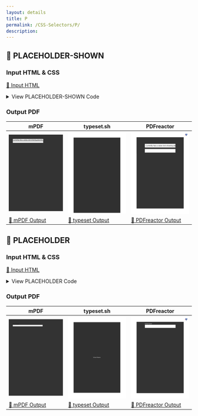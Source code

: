 ```yaml
---
layout: details
title: P
permalink: /CSS-Selectors/P/
description: 
---
```




## 🔬 PLACEHOLDER-SHOWN

### Input HTML & CSS

[📄 Input HTML](https://raw.githubusercontent.com/azettl/compare.html2pdf.tools/master//html/CSS%20Selectors/P/placeholder-shown.html)

<details>
    <summary>
        View PLACEHOLDER-SHOWN Code
    </summary>
    <pre><code class="hljs xml"><span class="hljs-meta">&lt;!DOCTYPE <span class="hljs-meta-keyword">html</span>&gt;</span>
<span class="hljs-comment">&lt;!-- Sample from https://css-tricks.com/almanac/selectors/p/placeholder-shown/ --&gt;</span>
<span class="hljs-tag">&lt;<span class="hljs-name">html</span> <span class="hljs-attr">lang</span>=<span class="hljs-string">"en"</span>&gt;</span>
    <span class="hljs-tag">&lt;<span class="hljs-name">head</span>&gt;</span>
        <span class="hljs-tag">&lt;<span class="hljs-name">style</span>&gt;</span><span class="css">
        <span class="hljs-selector-tag">input</span> {
  <span class="hljs-attribute">font-size</span>: <span class="hljs-number">1.5rem</span>;
  <span class="hljs-attribute">margin</span>: <span class="hljs-number">10px</span>;
  <span class="hljs-attribute">padding</span>: <span class="hljs-number">10px</span>;
  <span class="hljs-attribute">width</span>: <span class="hljs-number">65%</span>;
}
<span class="hljs-selector-tag">input</span><span class="hljs-selector-pseudo">:placeholder-shown</span> {
  <span class="hljs-attribute">border</span>: <span class="hljs-number">5px</span> solid red;
}



<span class="hljs-selector-tag">html</span>, <span class="hljs-selector-tag">body</span> {
  <span class="hljs-attribute">background</span>: <span class="hljs-number">#333</span>;
}

<span class="hljs-selector-tag">body</span> {
  <span class="hljs-attribute">padding-top</span>: <span class="hljs-number">4em</span>;
}

<span class="hljs-selector-tag">form</span> {
  <span class="hljs-attribute">display</span>: flex;
  <span class="hljs-attribute">justify-content</span>: center;
  <span class="hljs-attribute">align-items</span>: center;
  <span class="hljs-attribute">flex-direction</span>: column;
}

        </span><span class="hljs-tag">&lt;/<span class="hljs-name">style</span>&gt;</span>
    <span class="hljs-tag">&lt;/<span class="hljs-name">head</span>&gt;</span>
    <span class="hljs-tag">&lt;<span class="hljs-name">body</span>&gt;</span>
        <span class="hljs-tag">&lt;<span class="hljs-name">form</span>&gt;</span>
  
            <span class="hljs-tag">&lt;<span class="hljs-name">input</span> <span class="hljs-attr">type</span>=<span class="hljs-string">"text"</span> <span class="hljs-attr">placeholder</span>=<span class="hljs-string">"Placeholder text"</span> <span class="hljs-attr">value</span>=<span class="hljs-string">"Currently has a value (not showing placeholder)."</span>&gt;</span>
            
            <span class="hljs-tag">&lt;<span class="hljs-name">input</span> <span class="hljs-attr">type</span>=<span class="hljs-string">"text"</span> <span class="hljs-attr">placeholder</span>=<span class="hljs-string">"Currently has no value (showing placeholder)."</span>&gt;</span>
            
          <span class="hljs-tag">&lt;/<span class="hljs-name">form</span>&gt;</span>
            
    <span class="hljs-tag">&lt;/<span class="hljs-name">body</span>&gt;</span>
<span class="hljs-tag">&lt;/<span class="hljs-name">html</span>&gt;</span></code><button class='button-code-copy'>📋 Copy Code</button></pre>
</details>

### Output PDF

| mPDF | typeset.sh | PDFreactor |
|---------|---------|---------|
| ![mPDF Preview](mpdf__html_CSS_Selectors_P_placeholder-shown.html.png) | ![typeset Preview](typeset__html_CSS_Selectors_P_placeholder-shown.html.png) | ![PDFreactor Preview](pdfreactor__html_CSS_Selectors_P_placeholder-shown.html.png) |
| [📕 mPDF Output](mpdf__html_CSS_Selectors_P_placeholder-shown.html.pdf) | [📕 typeset Output](typeset__html_CSS_Selectors_P_placeholder-shown.html.pdf) | [📕 PDFreactor Output](pdfreactor__html_CSS_Selectors_P_placeholder-shown.html.pdf) |

## 🔬 PLACEHOLDER

### Input HTML & CSS

[📄 Input HTML](https://raw.githubusercontent.com/azettl/compare.html2pdf.tools/master//html/CSS%20Selectors/P/placeholder.html)

<details>
    <summary>
        View PLACEHOLDER Code
    </summary>
    <pre><code class="hljs xml"><span class="hljs-meta">&lt;!DOCTYPE <span class="hljs-meta-keyword">html</span>&gt;</span>
<span class="hljs-comment">&lt;!-- Sample from https://css-tricks.com/almanac/selectors/p/placeholder/ --&gt;</span>
<span class="hljs-tag">&lt;<span class="hljs-name">html</span> <span class="hljs-attr">lang</span>=<span class="hljs-string">"en"</span>&gt;</span>
    <span class="hljs-tag">&lt;<span class="hljs-name">head</span>&gt;</span>
        <span class="hljs-tag">&lt;<span class="hljs-name">style</span>&gt;</span><span class="css">
        <span class="hljs-selector-tag">label</span> {
  <span class="hljs-attribute">display</span>: block;
  <span class="hljs-attribute">color</span>: white;
  <span class="hljs-attribute">margin</span>: <span class="hljs-number">0</span> <span class="hljs-number">0</span> <span class="hljs-number">4px</span>;
}
<span class="hljs-selector-tag">input</span> {
  <span class="hljs-attribute">border</span>: <span class="hljs-number">#000</span>;
  <span class="hljs-attribute">padding</span>: <span class="hljs-number">10px</span>;
  <span class="hljs-attribute">font-size</span>: <span class="hljs-number">1.2em</span>;
  <span class="hljs-attribute">width</span>: <span class="hljs-number">100%</span>;
}
<span class="hljs-selector-tag">input</span><span class="hljs-selector-pseudo">::placeholder</span> {
  <span class="hljs-attribute">color</span>: red;
}
<span class="hljs-selector-tag">label</span>, <span class="hljs-selector-tag">input</span> {
  <span class="hljs-attribute">font-family</span>: sans-serif;
}
<span class="hljs-selector-tag">form</span> {
  <span class="hljs-attribute">width</span>: <span class="hljs-number">65%</span>;
}

<span class="hljs-selector-tag">body</span> {
  <span class="hljs-attribute">background</span>: <span class="hljs-number">#333</span>;
  <span class="hljs-attribute">display</span>: flex;
  <span class="hljs-attribute">justify-content</span>: center;
  <span class="hljs-attribute">align-items</span>: center;
}
* {
  <span class="hljs-attribute">box-sizing</span>: border-box;
}
        </span><span class="hljs-tag">&lt;/<span class="hljs-name">style</span>&gt;</span>
    <span class="hljs-tag">&lt;/<span class="hljs-name">head</span>&gt;</span>
    <span class="hljs-tag">&lt;<span class="hljs-name">body</span>&gt;</span>
        <span class="hljs-tag">&lt;<span class="hljs-name">form</span> <span class="hljs-attr">action</span>=<span class="hljs-string">""</span>&gt;</span>
  
            <span class="hljs-tag">&lt;<span class="hljs-name">div</span>&gt;</span>
              <span class="hljs-tag">&lt;<span class="hljs-name">label</span> <span class="hljs-attr">for</span>=<span class="hljs-string">"school"</span>&gt;</span>School Name:<span class="hljs-tag">&lt;/<span class="hljs-name">label</span>&gt;</span>
              <span class="hljs-tag">&lt;<span class="hljs-name">input</span> <span class="hljs-attr">id</span>=<span class="hljs-string">"school"</span> <span class="hljs-attr">name</span>=<span class="hljs-string">"schoo"</span> <span class="hljs-attr">type</span>=<span class="hljs-string">"text"</span> <span class="hljs-attr">placeholder</span>=<span class="hljs-string">"Cherry River Middle School"</span>&gt;</span>
            <span class="hljs-tag">&lt;/<span class="hljs-name">div</span>&gt;</span>
            
            
            
          <span class="hljs-tag">&lt;/<span class="hljs-name">form</span>&gt;</span>
    <span class="hljs-tag">&lt;/<span class="hljs-name">body</span>&gt;</span>
<span class="hljs-tag">&lt;/<span class="hljs-name">html</span>&gt;</span></code><button class='button-code-copy'>📋 Copy Code</button></pre>
</details>

### Output PDF

| mPDF | typeset.sh | PDFreactor |
|---------|---------|---------|
| ![mPDF Preview](mpdf__html_CSS_Selectors_P_placeholder.html.png) | ![typeset Preview](typeset__html_CSS_Selectors_P_placeholder.html.png) | ![PDFreactor Preview](pdfreactor__html_CSS_Selectors_P_placeholder.html.png) |
| [📕 mPDF Output](mpdf__html_CSS_Selectors_P_placeholder.html.pdf) | [📕 typeset Output](typeset__html_CSS_Selectors_P_placeholder.html.pdf) | [📕 PDFreactor Output](pdfreactor__html_CSS_Selectors_P_placeholder.html.pdf) |


